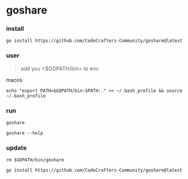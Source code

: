 # goshare

### install

```shell
go install https://github.com/CodeCrafters-Community/goshare@latest
```

### user

> add you <$GOPATH/bin> to env

macos

```shell
echo "export PATH=$GOPATH/bin:$PATH:." >> ~/.bash_profile && source ~/.bash_profile
```

### run

```shell
goshare
```

```
goshare --help
```

### update

```shell
rm $GOPATH/bin/goshare
```

```shell
go install https://github.com/CodeCrafters-Community/goshare@latest
```
